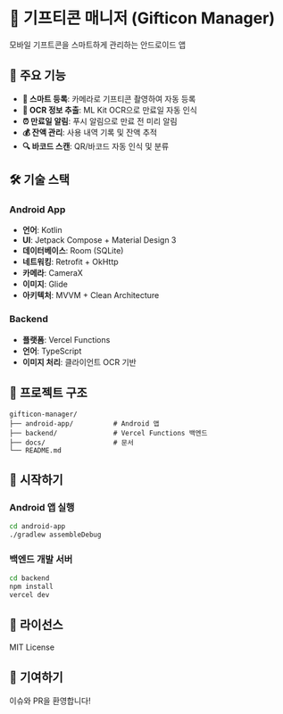 # 🎁 기프티콘 매니저 (Gifticon Manager)

모바일 기프트콘을 스마트하게 관리하는 안드로이드 앱

## 📱 주요 기능

- **📸 스마트 등록**: 카메라로 기프티콘 촬영하여 자동 등록
- **🤖 OCR 정보 추출**: ML Kit OCR으로 만료일 자동 인식
- **⏰ 만료일 알림**: 푸시 알림으로 만료 전 미리 알림
- **💰 잔액 관리**: 사용 내역 기록 및 잔액 추적
- **🔍 바코드 스캔**: QR/바코드 자동 인식 및 분류

## 🛠 기술 스택

### Android App
- **언어**: Kotlin
- **UI**: Jetpack Compose + Material Design 3
- **데이터베이스**: Room (SQLite)
- **네트워킹**: Retrofit + OkHttp
- **카메라**: CameraX
- **이미지**: Glide
- **아키텍처**: MVVM + Clean Architecture

### Backend
- **플랫폼**: Vercel Functions
- **언어**: TypeScript
- **이미지 처리**: 클라이언트 OCR 기반

## 📂 프로젝트 구조

```
gifticon-manager/
├── android-app/          # Android 앱
├── backend/              # Vercel Functions 백엔드  
├── docs/                 # 문서
└── README.md
```

## 🚀 시작하기

### Android 앱 실행
```bash
cd android-app
./gradlew assembleDebug
```

### 백엔드 개발 서버
```bash
cd backend
npm install
vercel dev
```

## 📄 라이선스

MIT License

## 👥 기여하기

이슈와 PR을 환영합니다! 